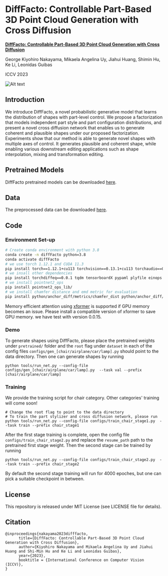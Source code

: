 # DiffFacto: Controllable Part-Based 3D Point Cloud Generation with Cross Diffusion
**[DiffFacto: Controllable Part-Based 3D Point Cloud Generation with Cross Diffusion]([https://scade-spacecarving-nerfs.github.io](https://difffacto.github.io))** 

George Kiyohiro Nakayama, Mikaela Angelina Uy, Jiahui Huang, Shimin Hu, Ke Li, Leonidas Guibas

ICCV 2023

![Alt text](assets/combined.gif)

## Introduction
We introduce DiffFacto, a novel probabilistic generative model that learns the distribution of shapes with part-level control. We propose a factorization that models independent part style and part configuration distributions, and present a novel cross diffusion network that enables us to generate coherent and plausible shapes under our proposed factorization. Experiments show that our method is able to generate novel shapes with multiple axes of control. It generates plausible and coherent shape, while enabling various downstream editing applications such as shape interpolation, mixing and transformation editing. 


## Pretrained Models
DiffFacto pretrained models can be downloaded [here](http://download.cs.stanford.edu/orion/DiffFacto/weights.zip).
## Data
The preprocessed data can be downloaded [here](http://download.cs.stanford.edu/orion/DiffFacto/data.zip).
## Code

### Environment Set-up
```bash
# Create conda environment with python 3.8
conda create -n diffFacto python=3.8
conda activate diffFacto
# we use torch 1.12.1 and CUDA 11.3
pip install torch==1.12.1+cu113 torchvision==0.13.1+cu113 torchaudio==0.12.1 --extra-index-url https://download.pytorch.org/whl/cu113
# we insall other dependencies
pip install torchdiffeq==0.0.1 tqdm tensorboardX pypaml plyfile einops numpy==1.23.5 scipy scikit-learn einops
# we install pointnet2_ops 
pip install pointnet2_ops_lib/
# we install chamfer distance and emd metric for evaluation 
pip install python/anchor_diff/metrics/chamfer_dist python/anchor_diff/metrics/emd
```
Memory efficient attention using [xformer](https://github.com/facebookresearch/xformers) is supported if GPU memory becomes an issue. Please install a compatible version of xformer to save GPU memory. we have test with version 0.0.15. 
### Demo
To generate shapes using DiffFacto, please place the pretrained weights under `pretrained/` folder and the `root` flag under `dataset` in each of the config files `configs/gen_[chair/airplane/car/lamp].py` should point to the data directory. Then one can generate shapes by running 
```
python tools/run_net.py --config-file configs/gen_[chair/airplane/car/lamp].py  --task val --prefix [chair/airplane/car/lamp]
```
### Training
We provide the training script for chair category. Other categories' training will come soon! 

```
# Change the root flag to point to the data directory 
# To train the part stylizer and cross diffusion network, please run
python tools/run_net.py --config-file configs/train_chair_stage1.py  --task train --prefix chair_stage1
```
After the first stage training is complete, open the config file `configs/train_chair_stage2.py` and replace the `resume_path` path to the pretrained first stage weight. Then the second stage can be trained by running 
```
python tools/run_net.py --config-file configs/train_chair_stage2.py  --task train --prefix chair_stage2
```
By default the second stage training will run for 4000 epoches, but one can pick a suitable checkpoint in between. 


## License
This repository is released under MIT License (see LICENSE file for details).

## Citation
```
@inproceedings{nakayama2023difffacto,
      title={DiffFacto: Controllable Part-Based 3D Point Cloud Generation with Cross Diffusion}, 
      author={Kiyohiro Nakayama and Mikaela Angelina Uy and Jiahui Huang and Shi-Min Hu and Ke Li and Leonidas Guibas},
      year={2023},
      booktitle = {International Conference on Computer Vision (ICCV)},
}
```